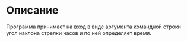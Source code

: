 # Описание
Программа принимает на вход в виде аргумента командной строки угол наклона стрелки часов и по ней определяет время.
